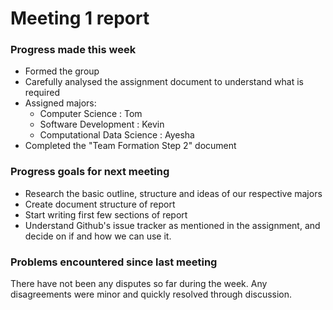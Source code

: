 Meeting 1 report
=========================

### Progress made this week
* Formed the group
* Carefully analysed the assignment document to understand what is required
* Assigned majors:
	- Computer Science : Tom
	- Software Development : Kevin
	- Computational Data Science : Ayesha
* Completed the "Team Formation Step 2" document

### Progress goals for next meeting
* Research the basic outline, structure and ideas of our respective majors
* Create document structure of report
* Start writing first few sections of report
* Understand Github's issue tracker as mentioned in the assignment, and decide on if and how we can use it.

### Problems encountered since last meeting
There have not been any disputes so far during the week. Any disagreements were minor and quickly resolved through discussion.
